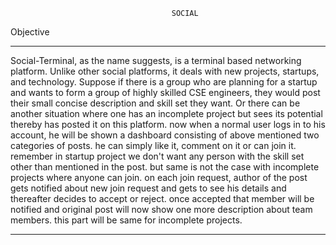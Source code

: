                                         SOCIAL

Objective
***********************************************************************************
Social-Terminal, as the name suggests, is a terminal based networking platform.
Unlike other social platforms, it deals with new projects, startups, and technology.
Suppose if there is a group who are planning for a startup and wants to form a group
of highly skilled CSE engineers, they would post their small concise description and
skill set they want. Or there can be another situation where one has an incomplete
project but sees its potential thereby has posted it on this platform. now when a
normal user logs in to his account, he will be shown a dashboard consisting of above
mentioned two categories of posts. he can simply like it, comment on it or can join it.
remember in startup project we don't want any person with the skill set other than
mentioned in the post. but same is not the case with incomplete projects where
anyone can join. on each join request, author of the post gets notified about new join
request and gets to see his details and thereafter decides to accept or reject. once
accepted that member will be notified and original post will now show one more
description about team members. this part will be same for incomplete projects.
************************************************************************************
